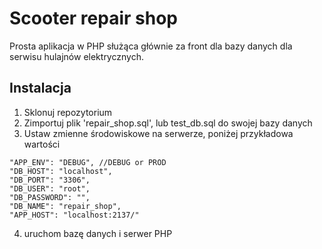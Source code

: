 # Scooter repair shop
Prosta aplikacja w PHP służąca głównie za front dla bazy danych dla serwisu hulajnów elektrycznych.

## Instalacja
1. Sklonuj repozytorium
2. Zimportuj plik 'repair_shop.sql', lub test_db.sql do swojej bazy danych
3. Ustaw zmienne środowiskowe na serwerze, poniżej przykładowa wartości
```
"APP_ENV": "DEBUG", //DEBUG or PROD
"DB_HOST": "localhost",
"DB_PORT": "3306",
"DB_USER": "root",
"DB_PASSWORD": "",
"DB_NAME": "repair_shop",
"APP_HOST": "localhost:2137/"                
```
4. uruchom bazę danych i serwer PHP